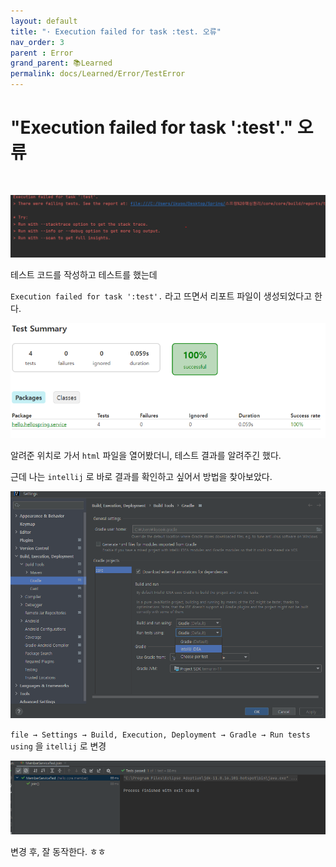 ```yaml
---
layout: default
title: "· Execution failed for task :test. 오류"
nav_order: 3
parent : Error
grand_parent: 📚Learned
permalink: docs/Learned/Error/TestError
---
```


# "Execution failed for task ':test'." 오류

<br>

<p align="center">
<img src="https://raw.githubusercontent.com/buinq/imageServer/main/img/image-20221019111903122.png" alt="image-20221019111903122" style="zoom:80%;" />
</p>

테스트 코드를 작성하고 테스트를 했는데



`Execution failed for task ':test'.` 라고 뜨면서 리포트 파일이 생성되었다고 한다.


<p align="center">
<img src="https://raw.githubusercontent.com/buinq/imageServer/main/img/image-20221019111915148.png" alt="image-20221019111915148" style="zoom:80%;" />
</p>

알려준 위치로 가서 `html` 파일을 열어봤더니, 테스트 결과를 알려주긴 했다.



근데 나는 `intellij` 로 바로 결과를 확인하고 싶어서 방법을 찾아보았다.


<p align="center">
<img src="https://raw.githubusercontent.com/buinq/imageServer/main/img/image-20221019111928762.png" alt="image-20221019111928762" style="zoom:80%;" />
</p>


`file → Settings → Build, Execution, Deployment → Gradle → Run tests using` 을 `itellij` 로 변경


<p align="center">
<img src="https://raw.githubusercontent.com/buinq/imageServer/main/img/image-20221019111945139.png" alt="image-20221019111945139" style="zoom:80%;" />
</p>


변경 후, 잘 동작한다. ㅎㅎ